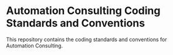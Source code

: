 # Automation Consulting Coding Standards and Conventions

This repository contains the coding standards and conventions for Automation Consulting.
